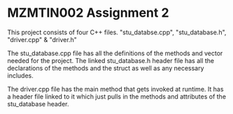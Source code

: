# MZMTIN002 Assignment 2

This project consists of four C++ files. "stu_databse.cpp", "stu_database.h", "driver.cpp" & "driver.h"

The stu_database.cpp file has all the definitions of the methods and vector needed for the project. The linked stu_database.h header file has all the declarations of the methods and the struct as well as any necessary includes.

The driver.cpp file has the main method that gets invoked at runtime. It has a header file linked to it which just pulls in the methods and attributes of the stu_database header.